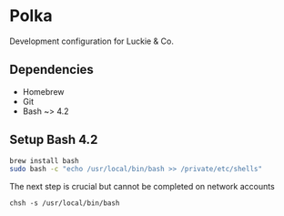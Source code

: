 # Polka

Development configuration for Luckie & Co.

## Dependencies

* Homebrew
* Git
* Bash ~> 4.2

## Setup Bash 4.2

```sh
brew install bash
sudo bash -c "echo /usr/local/bin/bash >> /private/etc/shells"
```

The next step is crucial but cannot be completed on network accounts
```
chsh -s /usr/local/bin/bash
```
